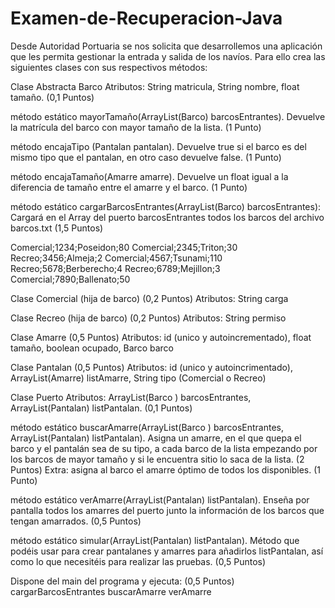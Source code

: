 # Examen-de-Recuperacion-Java

Desde Autoridad Portuaria se nos solicita que desarrollemos una aplicación que les permita gestionar la entrada y salida de los navíos. Para ello crea las siguientes clases con sus respectivos métodos:

Clase Abstracta Barco
Atributos: String matricula, String nombre, float tamaño. (0,1 Puntos)

método estático mayorTamaño(ArrayList(Barco) barcosEntrantes). Devuelve la matrícula del barco con mayor tamaño de la lista. (1 Punto)

método encajaTipo (Pantalan pantalan). Devuelve true si el barco es del mismo tipo que el pantalan, en otro caso devuelve false. (1 Punto)

método encajaTamaño(Amarre amarre). Devuelve un float igual a la diferencia de tamaño entre el amarre y el barco. (1 Punto)

método estático cargarBarcosEntrantes(ArrayList(Barco) barcosEntrantes): Cargará en el Array del puerto barcosEntrantes todos los barcos del archivo barcos.txt (1,5 Puntos)

Comercial;1234;Poseidon;80
Comercial;2345;Triton;30
Recreo;3456;Almeja;2
Comercial;4567;Tsunami;110
Recreo;5678;Berberecho;4
Recreo;6789;Mejillon;3
Comercial;7890;Ballenato;50


Clase Comercial (hija de barco) (0,2 Puntos)
Atributos: String carga

Clase Recreo (hija de barco) (0,2 Puntos)
Atributos: String permiso

Clase Amarre (0,5 Puntos)
Atributos: id (unico y autoincrementado), float tamaño, boolean ocupado, Barco barco

Clase Pantalan (0,5 Puntos)
Atributos: id (unico y autoincrimentado), ArrayList(Amarre) listAmarre, String tipo (Comercial o Recreo)

Clase Puerto
Atributos: ArrayList(Barco ) barcosEntrantes, ArrayList(Pantalan) listPantalan. (0,1 Puntos)

método estático buscarAmarre(ArrayList(Barco ) barcosEntrantes, ArrayList(Pantalan) listPantalan). Asigna un amarre, en el que quepa el barco y el pantalán sea de su tipo, a cada barco de la lista empezando por los barcos de mayor tamaño y si le encuentra sitio lo saca de la lista.  (2 Puntos)
Extra: asigna al barco el amarre óptimo de todos los disponibles. (1 Punto)

método estático verAmarre(ArrayList(Pantalan) listPantalan). Enseña por pantalla todos los amarres del puerto junto la información de los barcos que tengan amarrados. (0,5 Puntos)

método estático simular(ArrayList(Pantalan) listPantalan). Método que podéis usar para crear pantalanes y amarres para añadirlos listPantalan, así como lo que necesitéis para realizar las pruebas. (0,5 Puntos)

Dispone del main del programa y ejecuta: (0,5 Puntos)
cargarBarcosEntrantes
buscarAmarre
verAmarre
